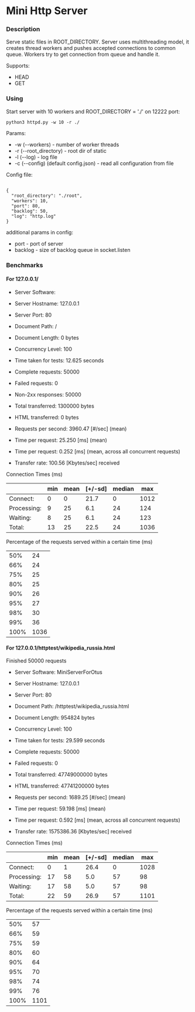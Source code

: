 
# Mini Http Server

### Description

Serve static files in ROOT_DIRECTORY. Server uses multithreading model, it creates thread workers 
and pushes accepted connections to common queue. Workers try to get connection from queue and handle it.

Supports:
* HEAD
* GET

### Using

Start server with 10 workers and ROOT_DIRECTORY = './' on 12222 port:

```
python3 httpd.py -w 10 -r ./
```

Params:

* -w (--workers) - number of worker threads
* -r (--root_directory) - root dir of static 
* -l (--log) - log file
* -c (--config) (default config.json) - read all configuration from file

Config file: 

```

{
  "root_directory": "./root",
  "workers": 10,
  "port": 80,
  "backlog": 50,
  "log": "http.log"
}

```

additional params in config: 

*  port - port of server
*  backlog - size of backlog queue in socket.listen  


### Benchmarks

#### For 127.0.0.1/

* Server Software:        
* Server Hostname:        127.0.0.1
* Server Port:            80


* Document Path:          /
* Document Length:        0 bytes


* Concurrency Level:      100
* Time taken for tests:   12.625 seconds
* Complete requests:      50000
* Failed requests:        0
* Non-2xx responses:      50000
* Total transferred:      1300000 bytes
* HTML transferred:       0 bytes
* Requests per second:    3960.47 [#/sec] (mean)
* Time per request:       25.250 [ms] (mean)
* Time per request:       0.252 [ms] (mean, across all concurrent requests)
* Transfer rate:          100.56 [Kbytes/sec] received

Connection Times (ms)

|              | min  | mean | [+/-sd] | median |  max |
|--------------|------|------|---------|--------|------|
| Connect:     |  0   |  0   | 21.7    |  0     | 1012 |
| Processing:  |  9   | 25   | 6.1     | 24     |  124 |
| Waiting:     |  8   | 25   | 6.1     | 24     |  123 |
| Total:       |  13  | 25   | 22.5    | 24     | 1036 |

Percentage of the requests served within a certain time (ms)

|      |       |
|------|-------|
|  50% |    24 |
|  66% |    24 |
|  75% |    25 |
|  80% |    25 |
|  90% |    26 |
|  95% |    27 |
|  98% |    30 |
|  99% |    36 |
| 100% |  1036 |


#### For 127.0.0.1/httptest/wikipedia_russia.html

Finished 50000 requests


* Server Software:        MiniServerForOtus
* Server Hostname:        127.0.0.1
* Server Port:            80


* Document Path:          /httptest/wikipedia_russia.html
* Document Length:        954824 bytes


* Concurrency Level:      100
* Time taken for tests:   29.599 seconds
* Complete requests:      50000
* Failed requests:        0
* Total transferred:      47749000000 bytes
* HTML transferred:       47741200000 bytes
* Requests per second:    1689.25 [#/sec] (mean)
* Time per request:       59.198 [ms] (mean)
* Time per request:       0.592 [ms] (mean, across all concurrent requests)
* Transfer rate:          1575386.36 [Kbytes/sec] received



Connection Times (ms)

|             |   min | mean | [+/-sd] | median |   max  |
|-------------|-------|------|---------|--------|--------|
| Connect:    |   0   | 1    | 26.4    |   0    | 1028   |
| Processing: |   17  | 58   | 5.0     |  57    |  98    |
| Waiting:    |   17  | 58   | 5.0     |  57    |  98    |
| Total:      |   22  | 59   | 26.9    |  57    |   1101 |

Percentage of the requests served within a certain time (ms)

|       |       |
|-------|-------|
|  50%  |   57  |
|  66%  |   59  |
|  75%  |   59  |
|  80%  |   60  |
|  90%  |   64  |
|  95%  |   70  |
|  98%  |   74  |
|  99%  |   76  |
| 100%  | 1101  |

